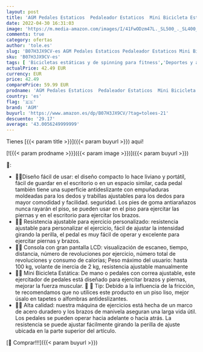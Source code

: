 ```yaml
---
layout: post
title: 'AGM Pedales Estaticos  Pedaleador Estaticos  Mini Bicicleta Estáticas  Máquinas de piernas para Entrenamiento de Brazos y Piernas Aparatos de Pedales  LCD Pantalla y Resistencia Ajustable  Negro '
date: 2022-04-30 16:31:03
image: 'https://m.media-amazon.com/images/I/41FwODzm47L._SL500_._SL400_.jpg'
comments: true
category: ofertas
author: 'tole.es'
slug: 'B07H3JX9CV-es AGM Pedales Estaticos Pedaleador Estaticos Mini Bicicleta...'
sku: 'B07H3JX9CV-es'
tags: [ 'Bicicletas estáticas y de spinning para fitness','Deportes y aire libre','Fitness y ejercicio','Máquinas de cardio para fitness','agm','bicicleta','🇪🇸', ]
actualPrice: 42.49 EUR
currency: EUR
price: 42.49
comparePrice: 59.99 EUR
prodname: 'AGM Pedales Estaticos  Pedaleador Estaticos  Mini Bicicleta Estáticas  Máquinas de piernas para Entrenamiento de Brazos y Piernas Aparatos de Pedales  LCD Pantalla y Resistencia Ajustable  Negro '
country: 'es'
flag: '🇪🇸'
brand: 'AGM'
buyurl: 'https://www.amazon.es/dp/B07H3JX9CV/?tag=tolees-21'
descuento: '29.17'
average: '43.0056249999999'
---
```


Tienes [{{< param title >}}]({{< param buyurl >}}) aqui!

[![{{< param prodname >}}]({{< param image >}})]({{< param buyurl >}})

🔎:

- 🌿🌿Diseño fácil de usar: el diseño compacto lo hace liviano y portátil, fácil de guardar en el escritorio o en un espacio similar, cada pedal también tiene una superficie antideslizante con empuñaduras moldeadas para los dedos y trabillas ajustables para los dedos para mayor comodidad y facilidad. seguridad. Los pies de goma antiarañazos nunca rayarán el piso, se pueden usar en el piso para ejercitar las piernas y en el escritorio para ejercitar los brazos.
- 🌿🌿 Resistencia ajustable para ejercicio personalizado: resistencia ajustable para personalizar el ejercicio, fácil de ajustar la intensidad girando la perilla, el pedal es muy fácil de operar y excelente para ejercitar piernas y brazos.
- 🌿🌿 Consola con gran pantalla LCD: visualización de escaneo, tiempo, distancia, número de revoluciones por ejercicio, número total de revoluciones y consumo de calorías; Peso máximo del usuario: hasta 100 kg, volante de inercia de 2 kg, resistencia ajustable manualmente
- 🌿🌿 Mini Bicicleta Estática: De mano o pedales con correa ajustable, este ejercitador de pedales está diseñado para ejercitar brazos y piernas, mejorar la fuerza muscular. 📢 📢 Tip: Debido a la influencia de la fricción, te recomendamos que no utilices este producto en un piso liso, mejor úsalo en tapetes o alfombras antideslizantes.
- 🌿🌿 Alta calidad: nuestra máquina de ejercicios está hecha de un marco de acero duradero y los brazos de manivela aseguran una larga vida útil. Los pedales se pueden operar hacia adelante o hacia atrás. La resistencia se puede ajustar fácilmente girando la perilla de ajuste ubicada en la parte superior del artículo.

[🛒 Comprar!!!]({{< param buyurl >}})
